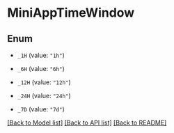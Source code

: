 # MiniAppTimeWindow

## Enum


* `_1H` (value: `"1h"`)

* `_6H` (value: `"6h"`)

* `_12H` (value: `"12h"`)

* `_24H` (value: `"24h"`)

* `_7D` (value: `"7d"`)


[[Back to Model list]](../README.md#documentation-for-models) [[Back to API list]](../README.md#documentation-for-api-endpoints) [[Back to README]](../README.md)


